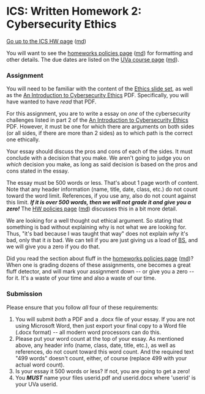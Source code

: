 ICS: Written Homework 2: Cybersecurity Ethics
=============================================

[Go up to the ICS HW page](index.html) ([md](index.md))

You will want to see the
[homeworks policies page](../uva/hw-policies.html)
([md](../uva/hw-policies.md)) for formatting and other details.  The
due dates are listed on the [UVa course page](../uva/index.html)
([md](../uva/index.md)).

### Assignment

You will need to be familiar with the content of the
[Ethics slide set](../slides/ethics.html#/), as well as the
[An Introduction to Cybersecurity Ethics][1] PDF.  Specifically, you
will have wanted to have *read* that PDF.

For this assignment, you are to write a essay on *one* of the
cybersecurity challenges listed in part 2 of the
[An Introduction to Cybersecurity Ethics][1] PDF.  However, it must be
one for which there are arguments on both sides (or all sides, if
there are more than 2 sides) as to which path is the correct one
ethically.

Your essay should discuss the pros and cons of each of the sides.  It
must conclude with a decision that you make.  We aren't going to judge
you on *which* decision you make, as long as said decision is based on
the pros and cons stated in the essay.

The essay must be 500 words or less.  That's about 1 page worth of
content.  Note that any header information (name, title, date, class,
etc.) do not count toward the word limit.  References, if you use any,
also do not count against this limit.  ***If it is over 500 words,
then we will not grade it and give you a zero!*** The
[HW policies page](../uva/hw-policies.html)
([md](../uva/hw-policies.md)) discusses this in a bit more detail.

We are looking for a well thought out ethical argument. So stating
that something is bad without explaining why is not what we are
looking for.  Thus, "it's bad because I was taught that way" does not
explain *why* it's bad, only that it *is* bad.  We can tell if you are
just giving us a load of [BS](https://en.wikipedia.org/wiki/Bullshit),
and we will give you a zero if you do that.

Did you read the section about fluff in the
[homeworks policies page](../uva/hw-policies.html)
([md](../uva/hw-policies.md))?  When one is grading dozens of these
assignments, one becomes a great fluff detector, and will mark your
assignment down -- or give you a zero -- for it.  It's a waste of your
time and also a waste of our time.

### Submission

Please ensure that you follow *all* four of these requirements:

1. You will submit *both* a PDF and a .docx file of your essay.  If
   you are not using Microsoft Word, then just export your final copy
   to a Word file (.docx format) -- all modern word processors can do
   this.
2. Please put your word count at the top of your essay.  As mentioned
   above, any header info (name, class, date, title, etc.), as well as
   references, do not count toward this word count.  And the required
   text "499 words" doesn't count, either, of course (replace 499 with
   your actual word count).
3. Is your essay it 500 words or less?  If not, you are going to get a
   zero!
4. You ***MUST*** name your files userid.pdf and userid.docx where
   'userid' is your UVa userid.



[1]: https://www.scu.edu/media/ethics-center/technology-ethics/IntroToCybersecurityEthics.pdf
